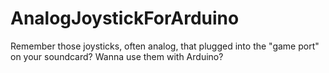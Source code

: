 # AnalogJoystickForArduino
Remember those joysticks, often analog, that plugged into the "game port" on your soundcard? Wanna use them with Arduino?
